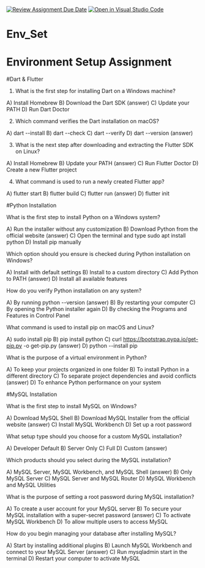 [![Review Assignment Due Date](https://classroom.github.com/assets/deadline-readme-button-22041afd0340ce965d47ae6ef1cefeee28c7c493a6346c4f15d667ab976d596c.svg)](https://classroom.github.com/a/vnsr1XuU)
[![Open in Visual Studio Code](https://classroom.github.com/assets/open-in-vscode-2e0aaae1b6195c2367325f4f02e2d04e9abb55f0b24a779b69b11b9e10269abc.svg)](https://classroom.github.com/online_ide?assignment_repo_id=15622912&assignment_repo_type=AssignmentRepo)
# Env_Set

# Environment Setup Assignment

#Dart & Flutter

1. What is the first step for installing Dart on a Windows machine?

A) Install Homebrew
B) Download the Dart SDK (answer)
C) Update your PATH
D) Run Dart Doctor


2. Which command verifies the Dart installation on macOS?

A) dart --install
B) dart --check
C) dart --verify
D) dart --version (answer)


3. What is the next step after downloading and extracting the Flutter SDK on Linux?

A) Install Homebrew
B) Update your PATH (answer)
C) Run Flutter Doctor
D) Create a new Flutter project


4. What command is used to run a newly created Flutter app?

A) flutter start
B) flutter build
C) flutter run (answer)
D) flutter init


#Python Installation

What is the first step to install Python on a Windows system?

A) Run the installer without any customization
B) Download Python from the official website (answer)
C) Open the terminal and type sudo apt install python
D) Install pip manually

Which option should you ensure is checked during Python installation on Windows?

A) Install with default settings
B) Install to a custom directory
C) Add Python to PATH (answer)
D) Install all available features

How do you verify Python installation on any system?

A) By running python --version (answer)
B) By restarting your computer
C) By opening the Python installer again
D) By checking the Programs and Features in Control Panel

What command is used to install pip on macOS and Linux?

A) sudo install pip
B) pip install python
C) curl https://bootstrap.pypa.io/get-pip.py -o get-pip.py (answer)
D) python --install pip

What is the purpose of a virtual environment in Python?

A) To keep your projects organized in one folder
B) To install Python in a different directory
C) To separate project dependencies and avoid conflicts (answer)
D) To enhance Python performance on your system

#MySQL Installation

What is the first step to install MySQL on Windows?

A) Download MySQL Shell
B) Download MySQL Installer from the official website (answer)
C) Install MySQL Workbench
D) Set up a root password

What setup type should you choose for a custom MySQL installation?

A) Developer Default
B) Server Only
C) Full
D) Custom (answer)

Which products should you select during the MySQL installation?

A) MySQL Server, MySQL Workbench, and MySQL Shell (answer)
B) Only MySQL Server
C) MySQL Server and MySQL Router
D) MySQL Workbench and MySQL Utilities

What is the purpose of setting a root password during MySQL installation?

A) To create a user account for your MySQL server
B) To secure your MySQL installation with a super-secret password (answer)
C) To activate MySQL Workbench
D) To allow multiple users to access MySQL

How do you begin managing your database after installing MySQL?

A) Start by installing additional plugins
B) Launch MySQL Workbench and connect to your MySQL Server (answer)
C) Run mysqladmin start in the terminal
D) Restart your computer to activate MySQL
